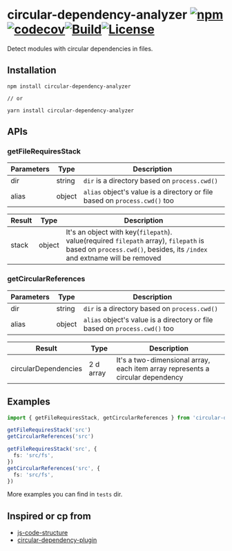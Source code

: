 # circular-dependency-analyzer [![npm](https://img.shields.io/npm/v/circular-dependency-analyzer.svg)](https://www.npmjs.com/package/circular-dependency-analyzer) [![codecov](https://codecov.io/gh/Xaber20110202/circular-dependency-analyzer/branch/master/graph/badge.svg)](https://codecov.io/gh/Xaber20110202/circular-dependency-analyzer)[![Build](https://api.travis-ci.org/Xaber20110202/circular-dependency-analyzer.svg?branch=master)](https://api.travis-ci.org/Xaber20110202/circular-dependency-analyzer.svg?branch=master)[![License](https://img.shields.io/npm/l/circular-dependency-analyzer.svg)](https://www.npmjs.com/package/circular-dependency-analyzer)

Detect modules with circular dependencies in files.

## Installation
```
npm install circular-dependency-analyzer

// or

yarn install circular-dependency-analyzer
```

## APIs
### getFileRequiresStack
|Parameters|Type|Description|
|--|--|--
|dir|string|`dir` is a directory based on `process.cwd()`|
|alias|object| `alias` object's value is a directory or file based on `process.cwd()` too|

|Result|Type|Description|
|--|--|--
|stack|object|It's an object with key(`filepath`). value(required `filepath` array), `filepath` is based on `process.cwd()`, besides, its `/index` and extname will be removed|

### getCircularReferences
|Parameters|Type|Description|
|--|--|--
|dir|string|`dir` is a directory based on `process.cwd()`|
|alias|object| `alias` object's value is a directory or file based on `process.cwd()` too|

|Result|Type|Description|
|--|--|--
|circularDependencies|2 d array|It's a two-dimensional array, each item array represents a circular dependency|

## Examples
```typescript
import { getFileRequiresStack, getCircularReferences } from 'circular-dependency-analyzer'

getFileRequiresStack('src')
getCircularReferences('src')

getFileRequiresStack('src', {
  fs: 'src/fs',
})
getCircularReferences('src', {
  fs: 'src/fs',
})
```

More examples you can find in `tests` dir.

## Inspired or cp from

* [js-code-structure](https://github.com/timqian/js-code-structure)
* [circular-dependency-plugin](https://github.com/aackerman/circular-dependency-plugin)